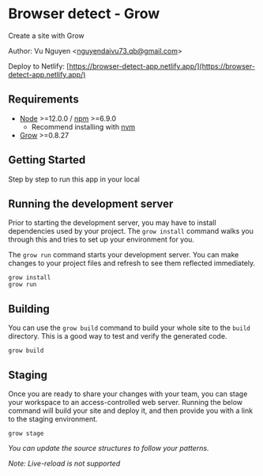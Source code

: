 # Browser detect - Grow

Create a site with Grow

Author: Vu Nguyen &lt;[nguyendaivu73.qb@gmail.com](nguyendaivu73.qb@gmail.com)&gt;

Deploy to Netlify: [https://browser-detect-app.netlify.app/](https://browser-detect-app.netlify.app/)

## Requirements

- [Node](https://nodejs.org/en/) &gt;=12.0.0 / [npm](https://www.npmjs.com/) &gt;=6.9.0
  - Recommend installing with [nvm](https://github.com/creationix/nvm)
- [Grow](https://grow.io) &gt;=0.8.27

## Getting Started

Step by step to run this app in your local

## Running the development server

Prior to starting the development server, you may have to install dependencies used by your project. The `grow install` command walks you through this and tries to set up your environment for you.

The `grow run` command starts your development server. You can make changes to your project files and refresh to see them reflected immediately.

```
grow install
grow run
```

## Building

You can use the `grow build` command to build your whole site to the `build` directory. This is a good way to test and verify the generated code.

```
grow build
```

## Staging

Once you are ready to share your changes with your team, you can stage your workspace to an access-controlled web server. Running the below command will build your site and deploy it, and then provide you with a link to the staging environment.

```
grow stage
```

_You can update the source structures to follow your patterns._

_Note: Live-reload is not supported_
